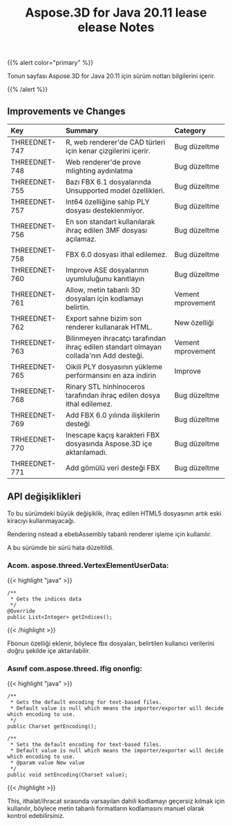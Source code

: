 ﻿---
title: Aspose.3D for Java 20.11 lease elease Notes
type: docs
weight: 6
url: /tr/java/aspose-3d-for-java-20-11-release-notes/
---
{{% alert color="primary" %}}

Tonun sayfası Aspose.3D for Java 20.11 için sürüm notları bilgilerini içerir.

{{% /alert %}}
## **Improvements ve Changes**

|**Key**|**Summary**|**Category**|
|:- |:- |:- |
|THREEDNET-747 |R, web renderer'de CAD türleri için kenar çizgilerini içerir.|Bug düzeltme|
|THREEDNET-748 |Web renderer'de prove mlighting aydınlatma|Bug düzeltme|
|THREEDNET-755 |Bazı FBX 6.1 dosyalarında Unsupported model özellikleri.|Bug düzeltme|
|THREEDNET-757 |Int64 özelliğine sahip PLY dosyası desteklenmiyor.|Bug düzeltme|
|THREEDNET-756 |En son standart kullanılarak ihraç edilen 3MF dosyası açılamaz.|Bug düzeltme|
|THREEDNET-758 |FBX 6.0 dosyası ithal edilemez.|Bug düzeltme|
|THREEDNET-760 |Improve ASE dosyalarının uyumluluğunu kanıtlayın|Bug düzeltme|
|THREEDNET-761 |Allow, metin tabanlı 3D dosyaları için kodlamayı belirtin.|Vement mprovement|
|THREEDNET-762 |Export sahne bizim son renderer kullanarak HTML.|New özelliği|
|THREEDNET-763 |Bilinmeyen ihracatçı tarafından ihraç edilen standart olmayan collada'nın Add desteği.|Vement mprovement|
|THREEDNET-765 |Oikili PLY dosyasının yükleme performansını en aza indirin|Improve|
|THREEDNET-768 |Rinary STL hinhinoceros tarafından ihraç edilen dosya ithal edilemez.|Bug düzeltme|
|THREEDNET-769 |Add FBX 6.0 yılında ilişkilerin desteği|Bug düzeltme|
|TRHEEDNET-770 |Inescape kaçış karakteri FBX dosyasında Aspose.3D içe aktarılamadı.|Bug düzeltme|
|THREEDNET-771 |Add gömülü veri desteği FBX|Bug düzeltme|


## API değişiklikleri ##


To bu sürümdeki büyük değişiklik, ihraç edilen HTML5 dosyasının artık eski kiracıyı kullanmayacağı.

Rendering nstead a ebebAssembly tabanlı renderer işleme için kullanılır.

A bu sürümde bir sürü hata düzeltildi.

### Acom. aspose.threed.VertexElementUserData:

{{< highlight "java" >}}

    /**
     * Gets the indices data
     */
    @Override
    public List<Integer> getIndices();

{{< /highlight >}}

Fbonun özelliği eklenir, böylece fbx dosyaları, belirtilen kullanıcı verilerini doğru şekilde içe aktarılabilir.


### Asınıf com.aspose.threed. Ifig ononfig:

{{< highlight "java" >}}

    /**
     * Gets the default encoding for text-based files.
     * Default value is null which means the importer/exporter will decide which encoding to use.
     */
    public Charset getEncoding();
    
    /**
     * Sets the default encoding for text-based files.
     * Default value is null which means the importer/exporter will decide which encoding to use.
     * @param value New value
     */
    public void setEncoding(Charset value);

{{< /highlight >}}

This, ithalat/ihracat sırasında varsayılan dahili kodlamayı geçersiz kılmak için kullanılır, böylece metin tabanlı formatların kodlamasını manuel olarak kontrol edebilirsiniz.